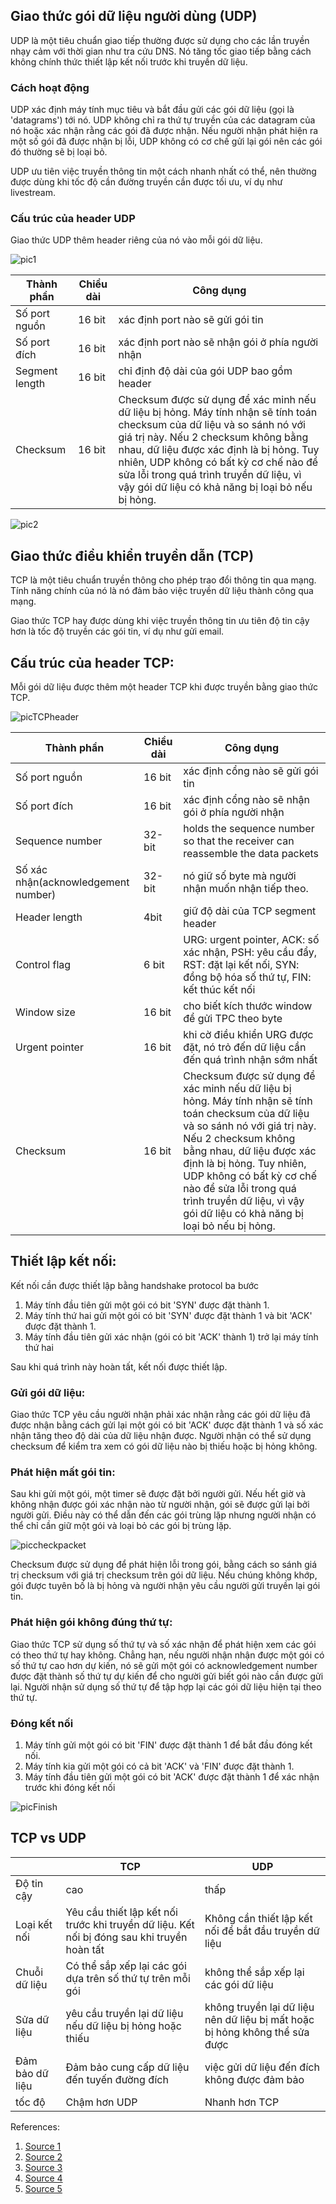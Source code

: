 ## Giao thức gói dữ liệu người dùng (UDP)
UDP là một tiêu chuẩn giao tiếp thường được sử dụng cho các lần truyền nhạy cảm với thời gian như tra cứu DNS. Nó tăng tốc giao tiếp bằng cách không chính thức thiết lập kết nối trước khi truyền dữ liệu. 
### Cách hoạt động
UDP xác định máy tính mục tiêu và bắt đầu gửi các gói dữ liệu (gọi là 'datagrams') tới nó. UDP không chỉ ra thứ tự truyền của các datagram của nó hoặc xác nhận rằng các gói đã được nhận. Nếu người nhận phát hiện ra một số gói đã được nhận bị lỗi, UDP không có cơ chế gửi lại gói nên các gói đó thường sẽ bị loại bỏ.

UDP ưu tiên việc truyền thông tin một cách nhanh nhất có thể, nên thường được dùng khi tốc độ cần đường truyền cần được tối ưu, ví dụ như livestream. 

### Cấu trúc của header UDP
Giao thức UDP thêm header riêng của nó vào mỗi gói dữ liệu.

![pic1](./images/udp_%20.png)

|Thành phần|Chiều dài|Công dụng|
|---|----|----|
|Số port nguồn|16 bit| xác định port nào sẽ gửi gói tin |
|Số port đích|16 bit| xác định port nào sẽ nhận gói ở phía người nhận |
|Segment length|16 bit| chỉ định độ dài của gói UDP bao gồm header|
|Checksum| 16 bit| Checksum được sử dụng để xác minh nếu dữ liệu bị hỏng. Máy tính nhận sẽ tính toán checksum của dữ liệu và so sánh nó với giá trị này. Nếu 2 checksum không bằng nhau, dữ liệu được xác định là bị hỏng. Tuy nhiên, UDP không có bất kỳ cơ chế nào để sửa lỗi trong quá trình truyền dữ liệu, vì vậy gói dữ liệu có khả năng bị loại bỏ nếu bị hỏng.|


![pic2](./images/UDPprotocol%20.png)



## Giao thức điều khiển truyền dẫn (TCP)
TCP là một tiêu chuẩn truyền thông cho phép trao đổi thông tin qua mạng. Tính năng chính của nó là nó đảm bảo việc truyền dữ liệu thành công qua mạng.

Giao thức TCP hay được dùng khi việc truyền thông tin ưu tiên độ tin cậy hơn là tốc độ truyền các gói tin, ví dụ như gửi email.

## Cấu trúc của header TCP:
Mỗi gói dữ liệu được thêm một header TCP khi được truyền bằng giao thức TCP.

![picTCPheader](./images/TCPheader.png)


|Thành phần|Chiều dài|Công dụng|
|---|----|----|
|Số port nguồn|16 bit| xác định cổng nào sẽ gửi gói tin |
|Số port đích|16 bit| xác định cổng nào sẽ nhận gói ở phía người nhận |
|Sequence number|32-bit| holds the sequence number so that the receiver can reassemble the data packets|
|Số xác nhận(acknowledgement number)| 32-bit| nó giữ số byte mà người nhận muốn nhận tiếp theo.|
|Header length| 4bit| giữ độ dài của TCP segment header |
|Control flag|6 bit| URG: urgent pointer, ACK: số xác nhận, PSH: yêu cầu đẩy, RST: đặt lại kết nối, SYN: đồng bộ hóa số thứ tự, FIN: kết thúc kết nối|
|Window size|16 bit| cho biết kích thước window để gửi TPC theo byte|
|Urgent pointer| 16 bit|khi cờ điều khiển URG được đặt, nó trỏ đến dữ liệu cần đến quá trình nhận sớm nhất|
|Checksum| 16 bit| Checksum được sử dụng để xác minh nếu dữ liệu bị hỏng. Máy tính nhận sẽ tính toán checksum của dữ liệu và so sánh nó với giá trị này. Nếu 2 checksum không bằng nhau, dữ liệu được xác định là bị hỏng. Tuy nhiên, UDP không có bất kỳ cơ chế nào để sửa lỗi trong quá trình truyền dữ liệu, vì vậy gói dữ liệu có khả năng bị loại bỏ nếu bị hỏng.|


## Thiết lập kết nối:
Kết nối cần được thiết lập bằng handshake protocol ba bước
1. Máy tính đầu tiên gửi một gói có bit 'SYN' được đặt thành 1.
2. Máy tính thứ hai gửi một gói có bit 'SYN' được đặt thành 1 và bit 'ACK' được đặt thành 1.
3. Máy tính đầu tiên gửi xác nhận (gói có bit 'ACK' thành 1) trở lại máy tính thứ hai

Sau khi quá trình này hoàn tất, kết nối được thiết lập.
 
### Gửi gói dữ liệu:

  Giao thức TCP yêu cầu người nhận phải xác nhận rằng các gói dữ liệu đã được nhận bằng cách gửi lại một gói có bit 'ACK' được đặt thành 1 và số xác nhận tăng theo độ dài của dữ liệu nhận được. Người nhận có thể sử dụng checksum để kiểm tra xem có gói dữ liệu nào bị thiếu hoặc bị hỏng không.

### Phát hiện mất gói tin:
   Sau khi gửi một gói, một timer sẽ được đặt bởi người gửi. Nếu hết giờ và không nhận được gói xác nhận nào từ người nhận, gói sẽ được gửi lại bởi người gửi. Điều này có thể dẫn đến các gói trùng lặp nhưng người nhận có thể chỉ cần giữ một gói và loại bỏ các gói bị trùng lặp.

![piccheckpacket](./images/detectlostpacket.png)

Checksum được sử dụng để phát hiện lỗi trong gói, bằng cách so sánh giá trị checksum với giá trị checksum trên gói dữ liệu. Nếu chúng không khớp, gói được tuyên bố là bị hỏng và người nhận yêu cầu người gửi truyền lại gói tin.

### Phát hiện gói không đúng thứ tự:
   Giao thức TCP sử dụng số thứ tự và số xác nhận để phát hiện xem các gói có theo thứ tự hay không. Chẳng hạn, nếu người nhận nhận được một gói có số thứ tự cao hơn dự kiến, nó sẽ gửi một gói có acknowledgement number được đặt thành số thứ tự dự kiến để cho người gửi biết gói nào cần được gửi lại.
   Người nhận sử dụng số thứ tự để tập hợp lại các gói dữ liệu hiện tại theo thứ tự.
  
### Đóng kết nối
   1. Máy tính gửi một gói có bit 'FIN' được đặt thành 1 để bắt đầu đóng kết nối.
   2. Máy tính kia gửi một gói có cả bit 'ACK' và 'FIN' được đặt thành 1.
   3. Máy tính đầu tiên gửi một gói có bit 'ACK' được đặt thành 1 để xác nhận trước khi đóng kết nối

![picFinish](./images/finishconnectionTCP.png)

## TCP vs UDP
| | TCP| UDP|
|------|----|------|
|Độ tin cậy| cao| thấp| 
|Loại kết nối|Yêu cầu thiết lập kết nối trước khi truyền dữ liệu. Kết nối bị đóng sau khi truyền hoàn tất| Không cần thiết lập kết nối để bắt đầu truyền dữ liệu |
|Chuỗi dữ liệu| Có thể sắp xếp lại các gói dựa trên số thứ tự trên mỗi gói | không thể sắp xếp lại các gói dữ liệu |
|Sửa dữ liệu | yêu cầu truyền lại dữ liệu nếu dữ liệu bị hỏng hoặc thiếu | không truyền lại dữ liệu nên dữ liệu bị mất hoặc bị hỏng không thể sửa được |
|Đảm bảo dữ liệu| Đảm bảo cung cấp dữ liệu đến tuyến đường đích | việc gửi dữ liệu đến đích không được đảm bảo |
|tốc độ| Chậm hơn UDP | Nhanh hơn TCP|


References:
1. [Source 1](https://bunny.net/academy/network/what-is-user-datagram-protocol-udp-and-how-does-it-work/)
2. [Source 2](https://www.khanacademy.org/computing/computers-and-internet/xcae6f4a7ff015e7d:the-internet/xcae6f4a7ff015e7d:transporting-packets/a/transmission-control-protocol--tcp)
3. [Source 3](https://www.avast.com/c-tcp-vs-udp-difference#:~:text=The%20main%20difference%20between%20TCP,reliable%20but%20works%20more%20quickly.)
4. [Source 4](https://www.geeksforgeeks.org/user-datagram-protocol-udp/)
5. [Source 5](https://www.geeksforgeeks.org/services-and-segment-structure-in-tcp/)
